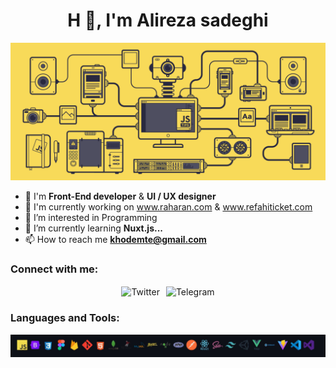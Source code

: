 <h1 align="center">H 👋, I'm Alireza sadeghi</h1>


![Gif](./javascript.gif)
- 🦾 I'm **Front-End developer** & **UI / UX designer**
- 🚩 I'm currently working on www.raharan.com & www.refahiticket.com
- 👀 I’m interested in Programming
- 🌱 I’m currently learning **Nuxt.js...**
- 📫 How to reach me **khodemte@gmail.com**

<h3 align="left">Connect with me:</h3>
<p align="left">


<span style="display: flex; align-items: center; justify-content:center; gap: 10px;">
  <a href="https://twitter.com/_alirezainfo" target="_blank" rel="noopener noreferrer" style="text-decoration: none !important;">
    <img src="https://raw.githubusercontent.com/rahuldkjain/github-profile-readme-generator/master/src/images/icons/Social/twitter.svg" alt="Twitter" height="30" width="40" style="vertical-align: middle;" />
  </a>
  <a href="https://t.me/alirezabio" target="_blank" rel="noopener noreferrer" style="text-decoration: none !important;">
    <img src="https://upload.wikimedia.org/wikipedia/commons/8/82/Telegram_logo.svg" alt="Telegram" height="30" width="30" style="vertical-align: middle;" />
  </a>
</span>

<h3 align="left">Languages and Tools:</h3>

![Tech Stack](./Capture.JPG)







